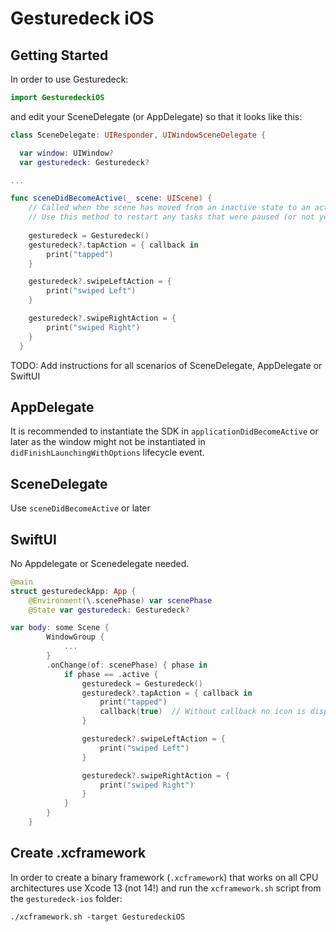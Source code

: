 # Gesturedeck iOS

## Getting Started

In order to use Gesturedeck:

```swift
import GesturedeckiOS
```

and edit your SceneDelegate (or AppDelegate) so that it looks like this:

```swift
class SceneDelegate: UIResponder, UIWindowSceneDelegate {

  var window: UIWindow?
  var gesturedeck: Gesturedeck?

...

func sceneDidBecomeActive(_ scene: UIScene) {
    // Called when the scene has moved from an inactive state to an active state.
    // Use this method to restart any tasks that were paused (or not yet started) when the scene was inactive.
    
    gesturedeck = Gesturedeck()
    gesturedeck?.tapAction = { callback in
        print("tapped")
    }

    gesturedeck?.swipeLeftAction = {
        print("swiped Left")
    }

    gesturedeck?.swipeRightAction = {
        print("swiped Right")
    }
  }
```

TODO: Add instructions for all scenarios of SceneDelegate, AppDelegate or SwiftUI
## AppDelegate
It is recommended to instantiate the SDK in `applicationDidBecomeActive` or later as the window might not be instantiated in `didFinishLaunchingWithOptions` lifecycle event.

## SceneDelegate
Use `sceneDidBecomeActive` or later

## SwiftUI
No Appdelegate or Scenedelegate needed.

```swift
@main
struct gesturedeckApp: App {
    @Environment(\.scenePhase) var scenePhase
    @State var gesturedeck: Gesturedeck?
```

```swift
var body: some Scene {
        WindowGroup {
            ...
        }
        .onChange(of: scenePhase) { phase in
            if phase == .active {
                gesturedeck = Gesturedeck()
                gesturedeck?.tapAction = { callback in
                    print("tapped")
                    callback(true)  // Without callback no icon is displayed
                }

                gesturedeck?.swipeLeftAction = {
                    print("swiped Left")
                }

                gesturedeck?.swipeRightAction = {
                    print("swiped Right")
                }
            }
        }
    }
```

## Create .xcframework

In order to create a binary framework (`.xcframework`) that works on all CPU architectures use Xcode 13 (not 14!) and run the `xcframework.sh` script from the `gesturedeck-ios` folder:

```
./xcframework.sh -target GesturedeckiOS
```